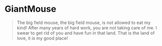 # GiantMouse

> The big field mouse, the big field mouse, is not allowed to eat my kind! After many years of hard work, you are not taking care of me. I swear to get rid of you and have fun in that land. That is the land of love, it is my good place!
